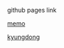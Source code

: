 github pages link

[memo](https://d-w-b.github.io/interactive/memo/)

[kyungdong](https://d-w-b.github.io/interactive/kyungdong/)
